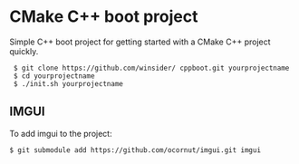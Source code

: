 # CMake C++ boot project
Simple C++ boot project for getting started with a CMake C++ project quickly.

     $ git clone https://github.com/winsider/ cppboot.git yourprojectname
     $ cd yourprojectname
     $ ./init.sh yourprojectname
    

## IMGUI
To add imgui to the project:

    $ git submodule add https://github.com/ocornut/imgui.git imgui


